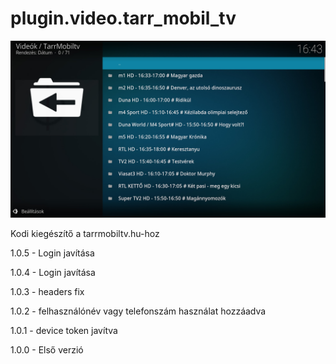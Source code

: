 # plugin.video.tarr_mobil_tv
![Logo](resources/screenshots/screenshot-2.jpg)

Kodi kiegészítő a tarrmobiltv.hu-hoz

1.0.5 - Login javítása

1.0.4 - Login javítása

1.0.3 - headers fix

1.0.2 - felhasználónév vagy telefonszám használat hozzáadva

1.0.1 - device token javítva

1.0.0 - Első verzió
